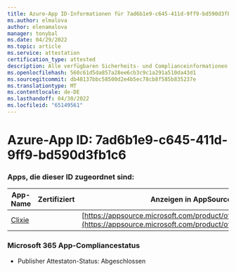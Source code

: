 ```yaml
---
title: Azure-App ID-Informationen für 7ad6b1e9-c645-411d-9ff9-bd590d3fb1c6
ms.author: elmalova
author: elenamalova
manager: tonybal
ms.date: 04/29/2022
ms.topic: article
ms.service: attestation
certification_type: attested
description: Alle verfügbaren Sicherheits- und Complianceinformationen für 7ad6b1e9-c645-411d-9ff9-bd590d3fb1c6.
ms.openlocfilehash: 560c61d5da857a28ee6cb3c9c1a291a510da43d1
ms.sourcegitcommit: db48137bbc58500d2e4b5ec78cb8f585b835237e
ms.translationtype: MT
ms.contentlocale: de-DE
ms.lasthandoff: 04/30/2022
ms.locfileid: "65149561"
---
```

# <a name="azure-app-id-7ad6b1e9-c645-411d-9ff9-bd590d3fb1c6"></a>Azure-App ID: 7ad6b1e9-c645-411d-9ff9-bd590d3fb1c6


### <a name="apps-associated-with-this-id"></a>Apps, die dieser ID zugeordnet sind:
| **App-Name** | **Zertifiziert** | **Anzeigen in AppSource** |
|--------------|---------------|-----------------------|
| [Clixie](../forward/WA200003880.md) |  | [https://appsource.microsoft.com/product/office/WA200003880](https://appsource.microsoft.com/product/office/WA200003880) |

### <a name="microsoft-365-app-compliance-status"></a>Microsoft 365 App-Compliancestatus
- Publisher Attestaton-Status: Abgeschlossen
